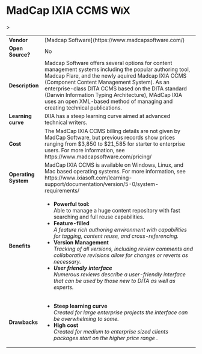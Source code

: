 # MadCap IXIA CCMS <img src='Wixlogo.png' height='20'>
<table>
  <tr>
    <td><b>Vendor</td>
    <td>[Madcap Software](https://www.madcapsoftware.com/)</td>
  </tr>
  <tr>
    <td><b>Open Source?</td>
    <td>No</td>
  </tr>
  <tr>
    <td><b>Description</td>
    <td>Madcap Software offers several options for content management systems including the popular authoring tool, Madcap Flare, and the newly aquired Madcap IXIA CCMS (Component Content Management System). As an enterprise-class DITA CCMS based on the DITA standard (Darwin Information Typing Architecture), MAdCap IXIA uses an open XML-based method of managing and creating technical publications.
  </tr> 
  <tr>
    <td><b>Learning curve</td>
    <td>IXIA has a steep learning curve aimed at advanced technical writers. </td>
  </tr> 
  <tr>
    <td><b>Cost</td>
    <td>The MadCap IXIA CCMS billing details are not given by MadCap Software, but previous records show prices ranging from $3,850 to $21,585 for starter to enterprise users. For more information,  see https://www.madcapsoftware.com/pricing/</td>
  </tr>
  <tr>
    <td><b>Operating System</td>
    <td>MadCap IXIA CCMS is available on Windows, Linux, and Mac based operating systems. For more information, see https://www.ixiasoft.com/learning-support/documentation/version/5-0/system-requirements/</td>
  </tr> 
  <tr>
    <td><b>Benefits</td>
  <td>
    <ul>
      <li><b>Powerful  tool: </b><br><i></i>Able to manage a huge content repository with fast searching and full reuse capabilities. </li>
      <li><b>Feature-filled </b><br><i>A feature rich authoring environment with capabilities for tagging, content reuse, and cross-referencing. </i></li>
      <li><b>Version Management</b><br><i>Tracking of all versions, including review comments and collaborative revisions allow for changes or reverts as necessary.</li>
      <li><b>User friendly interface</b><br><i>Numerous reviews describe a user-friendly interface that can be used by those new to DITA as well as experts.</li>
    </ul>
  </td>
</tr>
<tr>
  <td><b>Drawbacks</td>
  <td>
    <ul>
      <li><b>Steep learning curve</b><br><i>Created for large enterprise projects the interface can be overwhelming to some. </i></li>
      <li><b>High cost</b><br><i>Created for medium to enterprise sized clients packages start on the higher price range . </i></li>
    </ul>
  </td> 
</tr>
<tr>>
</tr>
</table>
